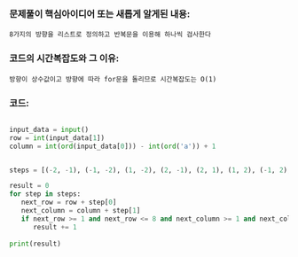 ### 문제풀이 핵심아이디어 또는 새롭게 알게된 내용: 
    8가지의 방향을 리스트로 정의하고 반복문을 이용해 하나씩 검사한다
    
### 코드의 시간복잡도와 그 이유:
    방향이 상수값이고 방향에 따라 for문을 돌리므로 시간복잡도는 O(1)


### 코드:
```python

input_data = input()
row = int(input_data[1])
column = int(ord(input_data[0])) - int(ord('a')) + 1


steps = [(-2, -1), (-1, -2), (1, -2), (2, -1), (2, 1), (1, 2), (-1, 2), (-2, 1)]

result = 0
for step in steps:
   next_row = row + step[0]
   next_column = column + step[1]
   if next_row >= 1 and next_row <= 8 and next_column >= 1 and next_column <= 8:
      result += 1
 
print(result)
```
